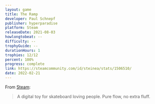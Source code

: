```yaml
---
layout: game
title: The Ramp
developer: Paul Schnepf
publisher: hyperparadise
platform: Steam
releaseDate: 2021-08-03
howlongtobeat: --
difficulty: --
trophyGuide: --
durationHours: 1
trophies: 12/12
percent: 100%
progress: complete
link: https://steamcommunity.com/id/steinea/stats/1506510/
date: 2022-02-21
---
```


From [Steam](https://store.steampowered.com/app/1506510/The_Ramp/):

>  A digital toy for skateboard loving people. Pure flow, no extra fluff.
